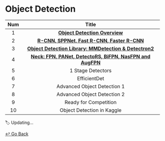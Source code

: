 # Object Detection

| Num  |                            Title                             |
| :--: | :----------------------------------------------------------: |
|  1   | **[Object Detection Overview](https://github.com/lisy0123/Boostcamp_AI_Tech/blob/main/07_Object_Detection/01_Object_Detection_Overview.md)** |
|  2   | **[R-CNN, SPPNet, Fast R-CNN, Faster R-CNN](https://github.com/lisy0123/Boostcamp_AI_Tech/blob/main/07_Object_Detection/02_R-CNN_ETC.md)** |
|  3   | **[Object Detection Library: MMDetection & Detectron2](https://github.com/lisy0123/Boostcamp_AI_Tech/blob/main/07_Object_Detection/03_Library.md)** |
|  4   | **[Neck: FPN, PANet, DetectoRS, BiFPN, NasFPN and AugFPN](https://github.com/lisy0123/Boostcamp_AI_Tech/blob/main/07_Object_Detection/04_Neck.md)** |
|  5   |                      1 Stage Detectors                       |
|  6   |                         EfficientDet                         |
|  7   |                 Advanced Object Detection 1                  |
|  8   |                 Advanced Object Detection 2                  |
|  9   |                    Ready for Competition                     |
|  10  |                  Object Detection in Kaggle                  |

:label: Updating...



[↩️ Go Back](https://github.com/lisy0123/Boostcamp_AI_Tech)

